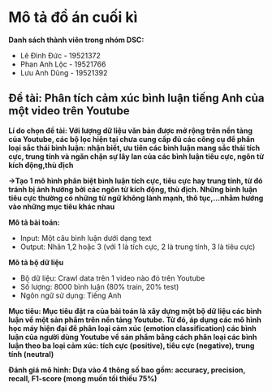 # Mô tả đồ án cuối kì
**Danh sách thành viên trong nhóm DSC:**
+ Lê Đình Đức - 19521372
+ Phan Anh Lộc - 19521766
+ Lưu Anh Dũng - 19521392

## Đề tài: Phân tích cảm xúc bình luận tiếng Anh của một video trên Youtube
**Lí do chọn đề tài: Với lượng dữ liệu văn bản được mở rộng trên nền tảng của Youtube, các bộ lọc hiện tại chưa cung cấp đủ các công cụ để phân loại sắc thái bình luận: nhận biết, ưu tiên các bình luận mang sắc thái tích cực, trung tính và ngăn chặn sự lây lan của các bình luận tiêu cực, ngôn từ kích động,thù địch**

**->Tạo 1 mô hình phân biệt bình luận tích cực, tiêu cực hay trung tính, từ đó tránh bị ảnh hưởng bởi các ngôn từ kích động, thù địch. Những bình luận tiêu cực thường có những từ ngữ không lành mạnh, thô tục,...nhằm hướng vào những mục tiêu khác nhau**

**Mô tả bài toán:**
+ Input: Một câu bình luận dưới dạng text
+ Output: Nhãn 1,2 hoặc 3 (với 1 là tích cực, 2 là trung tính, 3 là tiêu cực)

**Mô tả bộ dữ liệu**
+ Bộ dữ liệu: Crawl data trên 1 video nào đó trên Youtube
+ Số lượng: 8000 bình luận (80% train, 20% test)
+ Ngôn ngữ sử dụng: Tiếng Anh

**Mục tiêu: Mục tiêu đặt ra của bài toán là xây dựng một bộ dữ liệu các bình luận về một sản phẩm trên nền tảng Youtube. Từ đó, áp dụng các mô hình học máy hiện đại để phân loại cảm xúc (emotion classification) các bình luận của người dùng Youtube về sản phẩm bằng cách phân loại các bình luận theo ba loại cảm xúc: tích cực (positive), tiêu cực (negative), trung tính (neutral)**

**Đánh giá mô hình: Dựa vào 4 thông số bao gồm: accuracy, precision, recall, F1-score (mong muốn tối thiếu 75%)**

